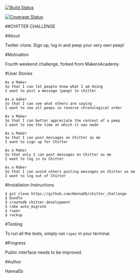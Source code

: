 [![Build Status](https://travis-ci.org/HannaEb/chitter-challenge.svg?branch=master)](https://travis-ci.org/HannaEb/chitter-challenge)

[![Coverage Status](https://coveralls.io/repos/github/HannaEb/chitter-challenge/badge.svg?branch=master)](https://coveralls.io/github/HannaEb/chitter-challenge?branch=master)

##CHITTER CHALLENGE


#About

Twitter clone. Sign up, log in and peep your very own peep!


#Motivation

Fourth weekend challenge, forked from MakersAcademy.


#User Stories

```
As a Maker
So that I can let people know what I am doing  
I want to post a message (peep) to chitter

As a maker
So that I can see what others are saying  
I want to see all peeps in reverse chronological order

As a Maker
So that I can better appreciate the context of a peep
I want to see the time at which it was made

As a Maker
So that I can post messages on Chitter as me
I want to sign up for Chitter

As a Maker
So that only I can post messages on Chitter as me
I want to log in to Chitter

As a Maker
So that I can avoid others posting messages on Chitter as me
I want to log out of Chitter
```


#Installation Instructions

```
$ git clone https://github.com/HannaEb/chitter_challenge
$ bundle
$ createdb chitter_development
$ rake auto_migrate
$ rspec
$ rackup
```


#Testing

To run all the tests, simply run `rspec` in your terminal.


#Progress

Public interface needs to be improved.


#Author

HannaEb
